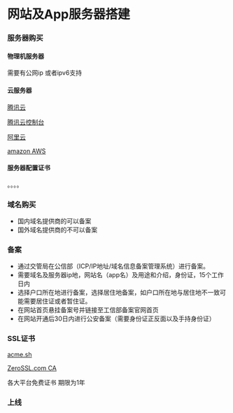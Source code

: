 # 网站及App服务器搭建

### 服务器购买

#### 物理机服务器
需要有公网ip
或者ipv6支持

#### 云服务器

[腾讯云](https://cloud.tencent.com)

[腾讯云控制台](https://cloud.tencent.com/login)

[阿里云](https://www.aliyun.com/)

[amazon AWS](https://aws.amazon.com/#)

#### 服务器配置证书
。。。。

### 域名购买

* 国内域名提供商的可以备案
* 国外域名提供商的不可以备案

### 备案

* 通过交管局在公信部（ICP/IP地址/域名信息备案管理系统）进行备案。
* 需要域名及服务器ip地，网站名（app名）及用途和介绍，身份证，15个工作日内
* 选择户口所在地进行备案，选择居住地备案，如户口所在地与居住地不一致可能需要居住证或者暂住证。
* 在网站首页悬挂备案号并链接至工信部备案官网首页
* 在网站开通后30日内进行公安备案（需要身份证正反面以及手持身份证）

### SSL证书

[acme.sh](https://github.com/acmesh-official/acme.sh)

[ZeroSSL.com CA](https://app.zerossl.com/)

各大平台免费证书 期限为1年

### 上线